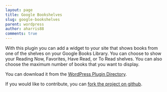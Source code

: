 ```yaml
---
layout: page
title: Google Bookshelves
slug: google-bookshelves
parent: wordpress
author: aharris88
comments: true
---
```


With this plugin you can add a widget to your site that shows books from one of the shelves on your Google Books Library. You can choose to show your Reading Now, Favorites, Have Read, or To Read shelves. You can also choose the maximum number of books that you want to display.

You can download it from the [WordPress Plugin Directory](http://wordpress.org/plugins/google-bookshelves/).

If you would like to contribute, you can [fork the project on github](https://github.com/aharris88/google-bookshelves).